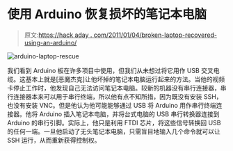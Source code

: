 # 使用 Arduino 恢复损坏的笔记本电脑

> 原文:[https://hack aday . com/2011/01/04/broken-laptop-recovered-using-an-arduino/](https://hackaday.com/2011/01/04/broken-laptop-recovered-using-an-arduino/)

![](../Images/fee4e2e6ce35a8028f4ca439ea7d6566.png "arduino-laptop-rescue")

我们看到 Arduino 板在许多项目中使用，但我们从未想过将它用作 USB 交叉电缆。这基本上就是[恶魔杰克]让他坏掉的笔记本电脑运行起来的方法。当他的视频卡停止工作时，他发现自己无法访问笔记本电脑。较新的机器没有串行连接器，串行连接器本来可以用于串行终端，所以他有点不知所措，因为既没有安装 SSH，也没有安装 VNC。但是他认为他可能能够通过 USB 将 Arduino 用作串行终端连接器。他将 Arduino 插入笔记本电脑，并将台式电脑的 USB 串行转换器连接到 Arduino 的串行引脚。实际上，他只是利用 FTDI 芯片，将这些信号转换回 USB 的任何一端。一旦他启动了无头笔记本电脑，只需盲目地输入几个命令就可以让 SSH 运行，从而重新获得控制权。
